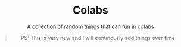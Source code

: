 <div align="center">

# Colabs
A collection of random things that can run in colabs

> PS: This is very new and I will continously add things over time

</div>
